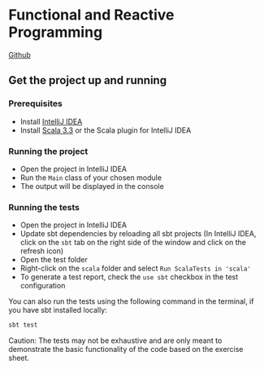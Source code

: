# Functional and Reactive Programming
[Github](https://github.com/ymarneth/FRP1-LAB1Prjct)

## Get the project up and running

### Prerequisites
- Install [IntelliJ IDEA](https://www.jetbrains.com/idea/download/)
- Install [Scala 3.3](https://www.scala-lang.org/download/) or the Scala plugin for IntelliJ IDEA

### Running the project
- Open the project in IntelliJ IDEA
- Run the `Main` class of your chosen module
- The output will be displayed in the console

### Running the tests
- Open the project in IntelliJ IDEA
- Update sbt dependencies by reloading all sbt projects  (In IntelliJ IDEA, click on the `sbt` tab on the right side of the window and click on the refresh icon)
- Open the test folder
- Right-click on the `scala` folder and select `Run ScalaTests in 'scala'`
- To generate a test report, check the `use sbt` checkbox in the test configuration

You can also run the tests using the following command in the terminal, if you have sbt installed locally:
```bash
sbt test
```

Caution: The tests may not be exhaustive and are only meant to demonstrate the basic functionality of the code based on the exercise sheet.
